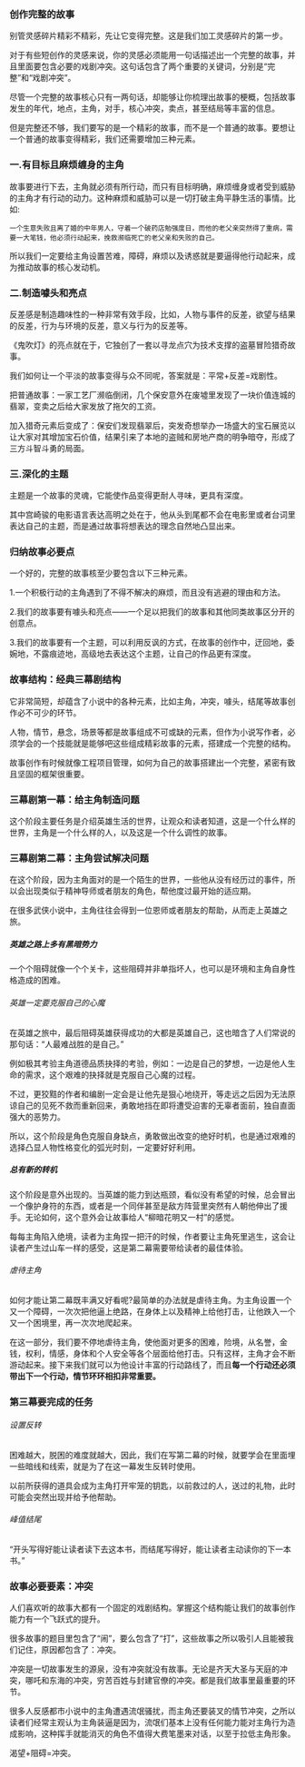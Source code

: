 ### 创作完整的故事

别管灵感碎片精彩不精彩，先让它变得完整。这是我们加工灵感碎片的第一步。

对于有些短创作的灵感来说，你的灵感必须能用一句话描述出一个完整的故事，并且里面要包含必要的戏剧冲突。这句话包含了两个重要的关键词，分别是“完整”和“戏剧冲突”。

尽管一个完整的故事核心只有一两句话，却能够让你梳理出故事的梗概，包括故事发生的年代，地点，主角，对手，核心冲突，卖点，甚至结局等丰富的信息。

但是完整还不够，我们要写的是一个精彩的故事，而不是一个普通的故事。要想让一个普通的故事变得精彩，我们还需要增加三种元素。

### 一.有目标且麻烦缠身的主角

故事要进行下去，主角就必须有所行动，而只有目标明确，麻烦缠身或者受到威胁的主角才有行动的动力。这种麻烦和威胁可以是一切打破主角平静生活的事情。比如:

    一个生意失败且离了婚的中年男人，守着一个破药店勉强度日，而他的老父亲突然得了重病，需要一大笔钱，他必须行动起来，挽救濒临死亡的老父亲和失败的自己。

所以我们一定要给主角设置苦难，障碍，麻烦以及诱惑就是要逼得他行动起来，成为推动故事的核心发动机。

### 二.制造噱头和亮点

反差感是制造趣味性的一种非常有效手段，比如，人物与事件的反差，欲望与结果的反差，行为与环境的反差，意义与行为的反差等。

《鬼吹灯》的亮点就在于，它独创了一套以寻龙点穴为技术支撑的盗墓冒险猎奇故事。

我们如何让一个平淡的故事变得与众不同呢，答案就是：平常+反差=戏剧性。

把普通故事：一家工艺厂濒临倒闭，几个保安意外在废墟里发现了一块价值连城的翡翠，变卖之后给大家发放了拖欠的工资。

加入猎奇元素后变成了：保安们发现翡翠后，突发奇想举办一场盛大的宝石展览以让大家对其增加宝石价值，结果引来了本地的盗贼和房地产商的明争暗夺，形成了三方斗智斗勇的局面。

### 三.深化的主题

主题是一个故事的灵魂，它能使作品变得更耐人寻味，更具有深度。

其中宫崎骏的电影语言表达高明之处在于，他从头到尾都不会在电影里或者台词里表达自己的主题，而是通过故事将想表达的理念自然地凸显出来。

### 归纳故事必要点

一个好的，完整的故事核至少要包含以下三种元素。

1.一个积极行动的主角遇到了不得不解决的麻烦，而且没有逃避的理由和方法。

2.我们的故事要有噱头和亮点——一个足以把我们的故事和其他同类故事区分开的创意点。

3.我们的故事要有一个主题，可以利用反讽的方式，在故事的创作中，迂回地，委婉地，不露痕迹地，高级地去表达这个主题，让自己的作品更有深度。

### 故事结构：经典三幕剧结构

它非常简短，却蕴含了小说中的各种元素，比如主角，冲突，噱头，结尾等故事创作必不可少的环节。

人物，情节，悬念，场景等都是故事组成不可或缺的元素，但作为小说写作者，必须学会的一个技能就是能够吧这些组成精彩故事的元素，搭建成一个完整的结构。

故事创作有时候就像工程项目管理，如何为自己的故事搭建出一个完整，紧密有致且坚固的框架很重要。

### 三幕剧第一幕：给主角制造问题

这个阶段主要任务是介绍英雄生活的世界，让观众和读者知道，这是一个什么样的世界，主角是一个什么样的人，以及这是一个什么调性的故事。

### 三幕剧第二幕：主角尝试解决问题

在这个阶段，因为主角面对的是一个陌生的世界，一些他从没有经历过的事件，所以会出现类似于精神导师或者朋友的角色，帮他度过最开始的适应期。

在很多武侠小说中，主角往往会得到一位恩师或者朋友的帮助，从而走上英雄之旅。

##### 英雄之路上多有黑暗势力

一个个阻碍就像一个个关卡，这些阻碍并非单指坏人，也可以是环境和主角自身性格造成的困难。

###### 英雄一定要克服自己的心魔

在英雄之旅中，最后阻碍英雄获得成功的大都是英雄自己，这也暗含了人们常说的那句话：“人最难战胜的是自己。”

例如极其考验主角道德品质抉择的考验，例如：一边是自己的梦想，一边是他人生命的需求，这个艰难的抉择就是克服自己心魔的过程。

不过，更狡黠的作者和编剧一定会是让他先是狠心地绕开，等走远之后因为无法原谅自己的见死不救而重新回来，勇敢地挡在即将遭受迫害的无辜者面前，独自直面强大的恶势力。

所以，这个阶段是角色克服自身缺点，勇敢做出改变的绝好时机，也是通过艰难的选择凸显人物性格变化的弧光时刻，一定要好好利用。

##### 总有新的转机

这个阶段是意外出现的。当英雄的能力到达瓶颈，看似没有希望的时候，总会冒出一个像护身符的东西，或者是一个同伴甚至是敌方阵营里突然有人朝他伸出了援手。无论如何，这个意外会让故事给人“柳暗花明又一村”的感觉。

每每主角陷入绝境，读者为主角捏一把汗的时候，作者要让主角死里逃生，这会让读者产生过山车一样的感受，这是第二幕需要带给读者的最佳体验。

###### 虐待主角

如何才能让第二幕既丰满又好看呢?最简单的办法就是虐待主角。为主角设置一个又一个障碍，一次次把他逼上绝路，在身体上以及精神上给他打击，让他跌入一个又一个困境里，再一次次地爬起来。

在这一部分，我们要不停地虐待主角，使他面对更多的困难，险境，从名誉，金钱，权利，情感，身体和个人安全等各个层面给他打击。只有这样，主角才会不断游动起来。接下来我们就可以为他设计丰富的行动路线了，而且**每一个行动还必须带出下一个行动，情节环环相扣非常重要。**

### 第三幕要完成的任务

###### 设置反转

困难越大，脱困的难度就越大，因此，我们在写第二幕的时候，就要学会在里面埋一些暗线和线索，就是为了在这一幕发生反转时使用。

以前所获得的道具会成为主角打开牢笼的钥匙，以前救过的人，送过的礼物，此时可能会突然出现并给予他帮助。

###### 峰值结尾

“开头写得好能让读者读下去这本书，而结尾写得好，能让读者主动读你的下一本书。”

### 故事必要要素：冲突

人们喜欢听的故事大都有一个固定的戏剧结构。掌握这个结构能让我们的故事创作能力有一个飞跃式的提升。

很多故事的题目里包含了“闹”，要么包含了“打”，这些故事之所以吸引人且能被我们记住，原因都包含了：冲突。

冲突是一切故事发生的源泉，没有冲突就没有故事。无论是齐天大圣与天庭的冲突，哪吒和东海的冲突，穷苦百姓与封建官僚的冲突。都是我们故事里最重要的环节。

很多人反感都市小说中的主角遭遇流氓骚扰，而主角还要装叉的情节冲突，之所以读者们经常主观认为主角装逼是因为，流氓们基本上没有任何能力能对主角行为造成影响，这种挥手就能消灭的角色不值得大费笔墨来对话，以至于拉低主角形象。

渴望+阻碍=冲突。
